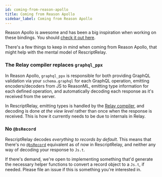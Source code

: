 ```yaml
---
id: coming-from-reason-apollo
title: Coming from Reason Apollo
sidebar_label: Coming from Reason Apollo
---
```


Reason Apollo is awesome and has been a big inspiration when working on these bindings. You should [check it out here](https://github.com/apollographql/reason-apollo).

There's a few things to keep in mind when coming from Reason Apollo, that might help with the mental model of RescriptRelay.

### The Relay compiler replaces `graphql_ppx`

In Reason Apollo, `graphql_ppx` is responsible for both providing GraphQL validation via your `schema.graphql` for each GraphQL operation, emitting encoders/decoders from JS to ReasonML, emitting type information for each defined operation, and automatically decoding each response as it's received from the server.

In RescriptRelay, emitting types is handled by the [Relay compiler](the-compiler), and decoding is done _at the view level_ rather than once when the response is received. This is how it currently needs to be due to internals in Relay.

### No `@bsRecord`

RescriptRelay decodes _everything to records by default_. This means that there's no [`@bsRecord`](https://github.com/mhallin/graphql_ppx#record-conversion) equivalent as of now in RescriptRelay, and neither any way of decoding your response to `Js.t`.

If there's demand, we're open to implementing something that'd generate the necessary helper functions to convert a record object to a `Js.t`, if needed. Please file an issue if this is something you're interested in.
